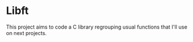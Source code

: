 # Libft
This project aims to code a C library regrouping usual functions that I'll use on next projects.
